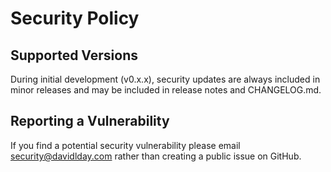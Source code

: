 # Security Policy

## Supported Versions

During initial development (v0.x.x), security updates are always included in minor releases
and may be included in release notes and CHANGELOG.md.

## Reporting a Vulnerability

If you find a potential security vulnerability please email security@davidlday.com rather 
than creating a public issue on GitHub.

